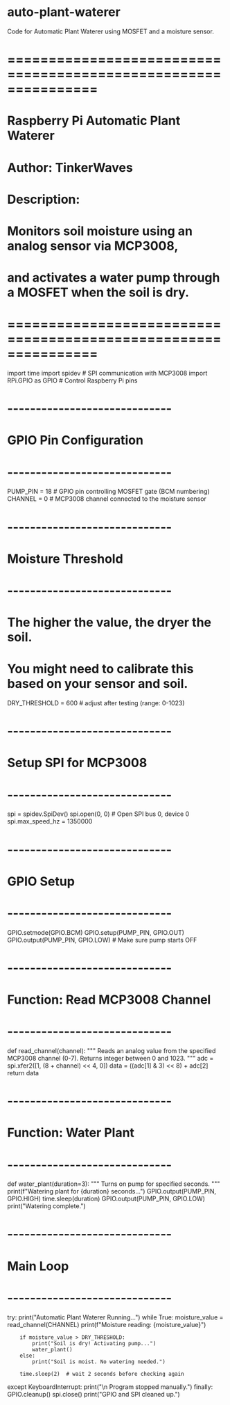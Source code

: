 # auto-plant-waterer
Code for Automatic Plant Waterer using MOSFET and a moisture sensor.
# ===============================================================
# Raspberry Pi Automatic Plant Waterer
# Author: TinkerWaves
# Description:
# Monitors soil moisture using an analog sensor via MCP3008,
# and activates a water pump through a MOSFET when the soil is dry.
# ===============================================================

import time
import spidev  # SPI communication with MCP3008
import RPi.GPIO as GPIO  # Control Raspberry Pi pins

# -----------------------------
# GPIO Pin Configuration
# -----------------------------
PUMP_PIN = 18  # GPIO pin controlling MOSFET gate (BCM numbering)
CHANNEL = 0    # MCP3008 channel connected to the moisture sensor

# -----------------------------
# Moisture Threshold
# -----------------------------
# The higher the value, the dryer the soil.
# You might need to calibrate this based on your sensor and soil.
DRY_THRESHOLD = 600  # adjust after testing (range: 0-1023)

# -----------------------------
# Setup SPI for MCP3008
# -----------------------------
spi = spidev.SpiDev()
spi.open(0, 0)  # Open SPI bus 0, device 0
spi.max_speed_hz = 1350000

# -----------------------------
# GPIO Setup
# -----------------------------
GPIO.setmode(GPIO.BCM)
GPIO.setup(PUMP_PIN, GPIO.OUT)
GPIO.output(PUMP_PIN, GPIO.LOW)  # Make sure pump starts OFF


# -----------------------------
# Function: Read MCP3008 Channel
# -----------------------------
def read_channel(channel):
    """
    Reads an analog value from the specified MCP3008 channel (0-7).
    Returns integer between 0 and 1023.
    """
    adc = spi.xfer2([1, (8 + channel) << 4, 0])
    data = ((adc[1] & 3) << 8) + adc[2]
    return data


# -----------------------------
# Function: Water Plant
# -----------------------------
def water_plant(duration=3):
    """
    Turns on pump for specified seconds.
    """
    print(f"Watering plant for {duration} seconds...")
    GPIO.output(PUMP_PIN, GPIO.HIGH)
    time.sleep(duration)
    GPIO.output(PUMP_PIN, GPIO.LOW)
    print("Watering complete.")


# -----------------------------
# Main Loop
# -----------------------------
try:
    print("Automatic Plant Waterer Running...")
    while True:
        moisture_value = read_channel(CHANNEL)
        print(f"Moisture reading: {moisture_value}")

        if moisture_value > DRY_THRESHOLD:
            print("Soil is dry! Activating pump...")
            water_plant()
        else:
            print("Soil is moist. No watering needed.")

        time.sleep(2)  # wait 2 seconds before checking again

except KeyboardInterrupt:
    print("\n Program stopped manually.")
finally:
    GPIO.cleanup()
    spi.close()
    print("GPIO and SPI cleaned up.")
